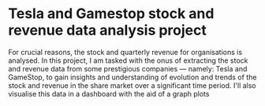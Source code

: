 # Tesla and Gamestop stock and revenue data analysis project
For crucial reasons, the stock and quarterly revenue for organisations is analysed. In this project, I am tasked with the onus of extracting the stock and revenue data from some prestigious companies — namely: Tesla and GameStop, to gain insights and understanding of evolution and trends of the stock and revenue in the share market over a significant time period. I'll also visualise this data in a dashboard with the aid of a graph plots
